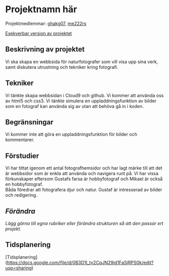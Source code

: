 # Projektnamn här
Projektmedlemmar: 
[ghakg07](https://github.com/ghakg07), [me222rs](https://github.com/me222rs)


[Exekverbar version av projektet](https://github.com/ghakg07/ProjektskelettHT13)


## Beskrivning av projektet
Vi ska skapa en webbsida för naturfotografer som vill visa upp sina verk, samt diskutera utrustning och tekniker 
kring fotografi.


## Tekniker
Vi tänkte skapa webbsidan i Cloud9 och github. Vi kommer att använda oss av html5 och css3. Vi tänkte simulera 
en uppladdningsfunktion av bilder som en fotograf kan använda sig av utan att behöva gå in i koden.

## Begränsningar
Vi kommer inte att göra en uppladdningsfunktion för bilder och kommentarer.

## Förstudier
Vi har tittat igenom ett antal fotografhemsidor och har lagt märke till att det är webbsidor som är enkla att använda 
och navigera runt på.
Vi har vissa förkunskaper eftersom Gustafs farsa är hobbyfotograf och Mikael är också en hobbyfotograf.  
Båda föredrar att fotografera djur och natur. Gustaf är intresserad av bilder och redigering.

## *Förändra*
*Lägg gärna till egna rubriker eller förändra strukturen så att den passar ert projekt.*

## Tidsplanering


[Tidsplanering] (https://docs.google.com/file/d/0B3D1I_ty2CqJN29id1FaSjRPS0k/edit?usp=sharing)
